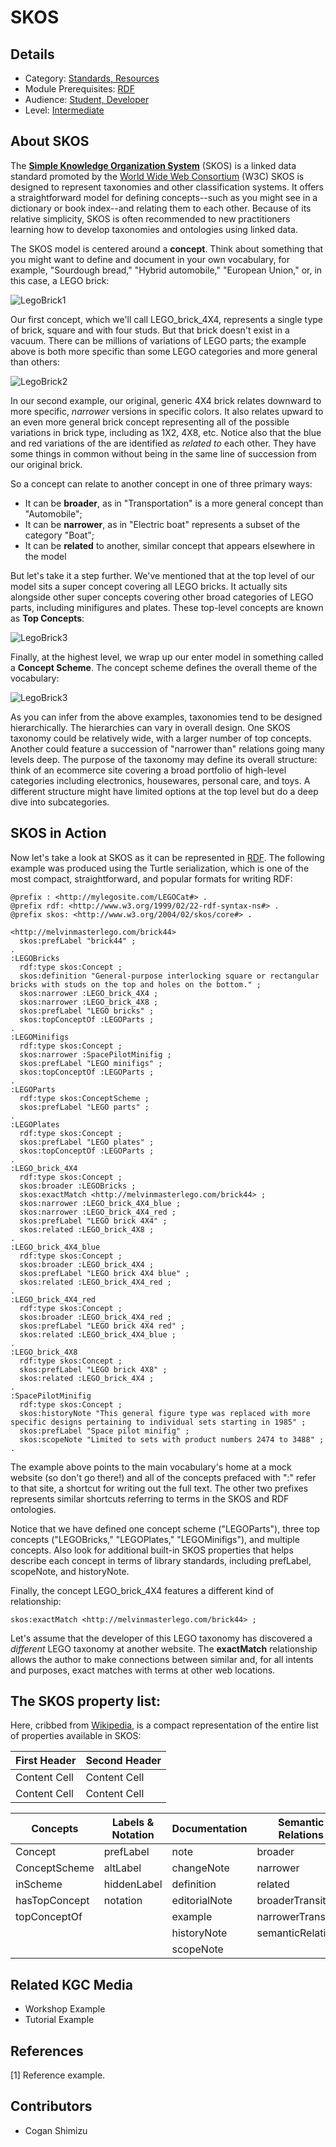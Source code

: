 # SKOS
## Details
* Category: [Standards, Resources](../categories/Standards,_Resources.md)
* Module Prerequisites: [RDF](../modules/RDF.md)
* Audience: [Student, Developer](../audiences/Student,_Developer.md)
* Level: [Intermediate](../levels/Intermediate.md)

## About SKOS
The [**Simple Knowledge Organization System**](https://www.w3.org/2004/02/skos/) (SKOS) is a linked data standard promoted by the [World Wide Web Consortium](https://www.w3.org) (W3C) SKOS is designed to represent taxonomies and other classification systems. It offers a straightforward model for defining concepts--such as you might see in a dictionary or book index--and relating them to each other. Because of its relative simplicity, SKOS is often recommended to new practitioners learning how to develop taxonomies and ontologies using linked data.

The SKOS model is centered around a **concept**. Think about something that you might want to define and document in your own vocabulary, for example, "Sourdough bread," "Hybrid automobile," "European Union," or, in this case, a LEGO brick:


![LegoBrick1](images/legobrick4401.JPG)

Our first concept, which we'll call LEGO_brick_4X4, represents a single type of brick, square and with four studs. But that brick doesn't exist in a vacuum. There can be millions of variations of LEGO parts; the example above is both more specific than some LEGO categories and more general than others:

![LegoBrick2](images/legobrick4402.JPG)

In our second example, our original, generic 4X4 brick relates downward to more specific, _narrower_ versions in specific colors. It also relates upward to an even more general brick concept representing all of the possible variations in brick type, including as 1X2, 4X8, etc. Notice also that the blue and red variations of the are identified as _related to_ each other. They have some things in common without being in the same line of succession from our original brick.

So a concept can relate to another concept in one of three primary ways:

* It can be **broader**, as in "Transportation" is a more general concept than "Automobile";
* It can be **narrower**, as in "Electric boat" represents a subset of the category "Boat";
* It can be **related** to another, similar concept that appears elsewhere in the model

But let's take it a step further. We've mentioned that at the top level of our model sits a super concept covering all LEGO bricks. It actually sits alongside other super concepts covering other broad categories of LEGO parts, including minifigures and plates. These top-level concepts are known as **Top Concepts**:

![LegoBrick3](images/legobrick4404.JPG)

Finally, at the highest level, we wrap up our enter model in something called a **Concept Scheme**. The concept scheme defines the overall theme of the vocabulary:

![LegoBrick3](images/legobrick4405.JPG)

As you can infer from the above examples, taxonomies tend to be designed hierarchically. The hierarchies can vary in overall design. One SKOS taxonomy could be relatively wide, with a larger number of top concepts. Another could feature a succession of "narrower than" relations going many levels deep. The purpose of the taxonomy may define its overall structure: think of an ecommerce site covering a broad portfolio of high-level categories including electronics, housewares, personal care, and toys. A different structure might have limited options at the top level but do a deep dive into subcategories.

## SKOS in Action

Now let's take a look at SKOS as it can be represented in [RDF](../../modules/RDF.md). The following example was produced using the Turtle serialization, which is one of the most compact, straightforward, and popular formats for writing RDF:

```
@prefix : <http://mylegosite.com/LEGOCat#> .
@prefix rdf: <http://www.w3.org/1999/02/22-rdf-syntax-ns#> .
@prefix skos: <http://www.w3.org/2004/02/skos/core#> .

<http://melvinmasterlego.com/brick44>
  skos:prefLabel "brick44" ;
.
:LEGOBricks
  rdf:type skos:Concept ;
  skos:definition "General-purpose interlocking square or rectangular bricks with studs on the top and holes on the bottom." ;
  skos:narrower :LEGO_brick_4X4 ;
  skos:narrower :LEGO_brick_4X8 ;
  skos:prefLabel "LEGO bricks" ;
  skos:topConceptOf :LEGOParts ;
.
:LEGOMinifigs
  rdf:type skos:Concept ;
  skos:narrower :SpacePilotMinifig ;
  skos:prefLabel "LEGO minifigs" ;
  skos:topConceptOf :LEGOParts ;
.
:LEGOParts
  rdf:type skos:ConceptScheme ;
  skos:prefLabel "LEGO parts" ;
.
:LEGOPlates
  rdf:type skos:Concept ;
  skos:prefLabel "LEGO plates" ;
  skos:topConceptOf :LEGOParts ;
.
:LEGO_brick_4X4
  rdf:type skos:Concept ;
  skos:broader :LEGOBricks ;
  skos:exactMatch <http://melvinmasterlego.com/brick44> ;
  skos:narrower :LEGO_brick_4X4_blue ;
  skos:narrower :LEGO_brick_4X4_red ;
  skos:prefLabel "LEGO brick 4X4" ;
  skos:related :LEGO_brick_4X8 ;
.
:LEGO_brick_4X4_blue
  rdf:type skos:Concept ;
  skos:broader :LEGO_brick_4X4 ;
  skos:prefLabel "LEGO brick 4X4 blue" ;
  skos:related :LEGO_brick_4X4_red ;
.
:LEGO_brick_4X4_red
  rdf:type skos:Concept ;
  skos:broader :LEGO_brick_4X4_red ;
  skos:prefLabel "LEGO brick 4X4 red" ;
  skos:related :LEGO_brick_4X4_blue ;
.
:LEGO_brick_4X8
  rdf:type skos:Concept ;
  skos:prefLabel "LEGO brick 4X8" ;
  skos:related :LEGO_brick_4X4 ;
.
:SpacePilotMinifig
  rdf:type skos:Concept ;
  skos:historyNote "This general figure type was replaced with more specific designs pertaining to individual sets starting in 1985" ;
  skos:prefLabel "Space pilot minifig" ;
  skos:scopeNote "Limited to sets with product numbers 2474 to 3488" ;
.

```
The example above points to the main vocabulary's home at a mock website (so don't go there!) and all of the concepts prefaced with ":" refer to that site, a shortcut for writing out the full text. The other two prefixes represents similar shortcuts referring to terms in the SKOS and RDF ontologies.

Notice that we have defined one concept scheme ("LEGOParts"), three top concepts ("LEGOBricks," "LEGOPlates," "LEGOMinifigs"), and multiple concepts. Also look for additional built-in SKOS properties that helps describe each concept in terms of library standards, including prefLabel, scopeNote, and historyNote.

Finally, the concept LEGO_brick_4X4 features a different kind of relationship:

``
skos:exactMatch <http://melvinmasterlego.com/brick44> ; 
``

Let's assume that the developer of this LEGO taxonomy has discovered a _different_ LEGO taxonomy at another website. The **exactMatch** relationship allows the author to make connections between similar and, for all intents and purposes, exact matches with terms at other web locations.

## The SKOS property list:

Here, cribbed from [Wikipedia](https://en.wikipedia.org/wiki/Simple_Knowledge_Organization_System), is a compact representation of the entire list of properties available in SKOS:



| First Header  | Second Header |
| ------------- | ------------- |
| Content Cell  | Content Cell  |
| Content Cell  | Content Cell  |

| Concepts	| Labels & Notation	| Documentation	| Semantic Relations | Mapping Properties | Collections |
| --------- | ----------------- | ------------- | ------------------ | ------------------ | ----------- |
| Concept	| prefLabel	| note | broader	| broadMatch	| Collection |
| ConceptScheme	| altLabel	| changeNote	| narrower	| narrowMatch	| orderedCollection |
| inScheme	| hiddenLabel	| definition	| related	| relatedMatch	| member |
| hasTopConcept	| notation	| editorialNote	 | broaderTransitive	| closeMatch	| memberList |
| topConceptOf	| | example	| narrowerTransitive	| exactMatch |	
||| historyNote	| semanticRelation	| mappingRelation	
||| scopeNote			


## Related KGC Media
* Workshop Example
* Tutorial Example

## References
[1] Reference example.

## Contributors
* Cogan Shimizu
